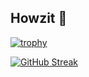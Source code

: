 ## Howzit 👋

[![trophy](https://github-profile-trophy.vercel.app/?username=LiamSeanLaird&rank=-C,-B&title=-Stars,-Followers,-Issues,-PullRequest,-Reviews,Repositories)](https://github.com/ryo-ma/github-profile-trophy)

[![GitHub Streak](https://streak-stats.demolab.com?user=LiamSeanLaird&theme=dark)](https://git.io/streak-stats)

<!--
**LiamSeanLaird/LiamSeanLaird** is a ✨ _special_ ✨ repository because its `README.md` (this file) appears on your GitHub profile.

Here are some ideas to get you started:

- 🔭 I’m currently working on ...
- 🌱 I’m currently learning ...
- 👯 I’m looking to collaborate on ...
- 🤔 I’m looking for help with ...
- 💬 Ask me about ...
- 📫 How to reach me: ...
- 😄 Pronouns: ...
- ⚡ Fun fact: ...
-->
